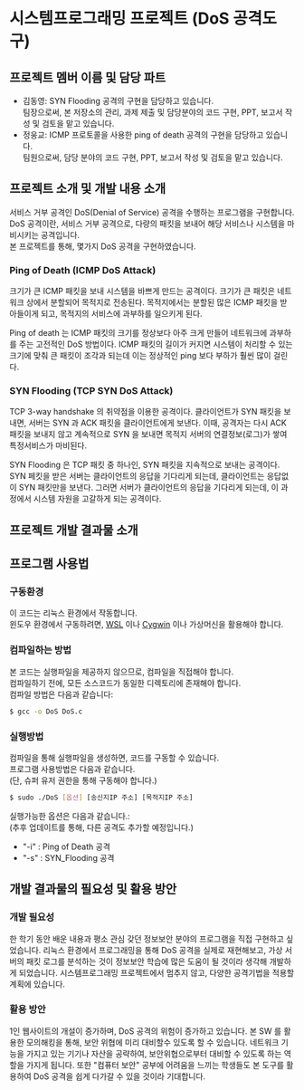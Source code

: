# 시스템프로그래밍 프로젝트 (DoS 공격도구)

## 프로젝트 멤버 이름 및 담당 파트
- 김동영: SYN Flooding 공격의 구현을 담당하고 있습니다. <br>
팀장으로써, 본 저장소의 관리, 과제 제출 및 담당분야의 코드 구현, PPT, 보고서 작성 및 검토을 맡고 있습니다.
- 정웅교: ICMP 프로토콜을 사용한 ping of death 공격의 구현을 담당하고 있습니다. <br> 
팀원으로써, 담당 분야의 코드 구현, PPT, 보고서 작성 및 검토을 맡고 있습니다.

## 프로젝트 소개 및 개발 내용 소개

서비스 거부 공격인 DoS(Denial of Service) 공격을 수행하는 프로그램을 구현합니다. <br>
DoS 공격이란, 서비스 거부 공격으로, 다량의 패킷을 보내어 해당 서비스나 시스템을 마비시키는 공격입니다. <br>
본 프로젝트를 통해, 몇가지 DoS 공격을 구현하였습니다.

### Ping of Death (ICMP DoS Attack)
크기가 큰 ICMP 패킷을 보내 시스템을 바쁘게 만드는 공격이다. 크기가 큰 패킷은 네트워크 상에서 분할되어 목적지로 전송된다. 목적지에서는 분할된 많은 ICMP 패킷을 받아들이게 되고, 목적지의 서비스에 과부하를 일으키게 된다.

Ping of death 는
ICMP 패킷의 크기를 정상보다 아주 크게 만들어 네트워크에 과부하를 주는 고전적인 DoS 방법이다.
ICMP 패킷의 길이가 커지면 시스템이 처리할 수 있는 크기에 맞춰 큰 패킷이 조각과 되는데 이는
정상적인 ping 보다 부하가 훨씬 많이 걸린다. <br>

### SYN Flooding (TCP SYN DoS Attack)
TCP 3-way handshake 의 취약점을 이용한 공격이다. 클라이언트가 SYN 패킷을 보내면,
서버는 SYN 과 ACK 패킷을 클라이언트에게 보낸다. 이때, 공격자는 다시 ACK 패킷을
보내지 않고 계속적으로 SYN 을 보내면 목적지 서버의 연결정보(로그)가 쌓여 특정서비스가
마비된다.

SYN Flooding 은 TCP 패킷 중 하나인, SYN 패킷을
지속적으로 보내는 공격이다. SYN 페킷을 받은 서버는 클라이언트의 응답을 기다리게 되는데,
클라이언트는 응답없이 SYN 패킷만을 보낸다. 그러면 서버가 클라이언트의 응답을 기다리게 되는데,
이 과정에서 시스템 자원을 고갈하게 되는 공격이다. <br>


## 프로젝트 개발 결과물 소개


## 프로그램 사용법

### 구동환경
이 코드는 리눅스 환경에서 작동합니다. <br>
윈도우 환경에서 구동하려면, [WSL](https://docs.microsoft.com/en-us/windows/wsl/about) 이나 [Cygwin](https://www.cygwin.com/) 이나 가상머신을 활용해야 합니다.

### 컴파일하는 방법
본 코드는 실행파일을 제공하지 않으므로, 컴파일을 직접해야 합니다. <br>
컴파일하기 전에, 모든 소스코드가 동일한 디렉토리에 존재해야 합니다. <br>
컴파일 방법은 다음과 같습니다: 
```bash
$ gcc -o DoS DoS.c
```

### 실행방법
컴파일을 통해 실행파일을 생성하면, 코드를 구동할 수 있습니다. <br>
프로그램 사용방법은 다음과 같습니다. <br>
(단, 슈퍼 유저 권한을 통해 구동해야 합니다.) 
```bash
$ sudo ./DoS [옵션] [송신지IP 주소] [목적지IP 주소]
```
실행가능한 옵션은 다음과 같습니다.: <br>
(추후 업데이트를 통해, 다른 공격도 추가할 예정입니다.)
- "-i" : Ping of Death 공격
- "-s" : SYN_Flooding 공격

## 개발 결과물의 필요성 및 활용 방안

### 개발 필요성
한 학기 동안 배운 내용과 평소 관심 갖던 정보보안 분야의 프로그램을 직접 구현하고 싶었습니다. 리눅스 환경에서 프로그래밍을 통해 DoS 공격을 실제로
재현해보고, 가상 서버의 패킷 로그를 분석하는 것이 정보보안 학습에 많은 도움이 될 것이라 생각해 개발하게 되었습니다.
시스템프로그래밍 프로젝트에서 멈추지 않고, 다양한 공격기법을 적용할 계획에 있습니다.

### 활용 방안
1인 웹사이트의 개설이 증가하며, DoS 공격의 위험이 증가하고 있습니다. 본 SW 를
활용한 모의해킹을 통해, 보안 위협에 미리 대비할수 있도록 할 수 있습니다. 네트워크 기능을 가지고 있는
기기나 자산을 공략하여, 보안위협으로부터 대비할 수 있도록 하는 역할을 가지게 됩니다. 또한 "컴퓨터 보안"
공부에 어려움을 느끼는 학생들도 본 도구를 활용하여 DoS 공격을 쉽게 다가갈 수 있을 것이라 기대합니다.

